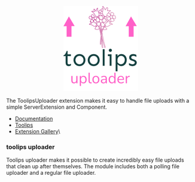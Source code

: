 <div align = "center"><img src = "https://github.com/ChifiSource/image_dump/blob/main/toolips/toolipsuploader.png" href = "https://toolips.app"></img></div>

The ToolipsUploader extension makes it easy to handle file uploads with a simple ServerExtension and Component.
- [Documentation](doc.toolips.app/extensions/toolips_base64)
- [Toolips](https://github.com/ChifiSource/Toolips.jl)
- [Extension Gallery](https://toolips.app/?page=gallery&selected=uploader)\
### toolips uploader
Toolips uploader makes it possible to create incredibly easy file uploads that clean up after themselves. The module includes both a polling file uploader and a regular file uploader.
